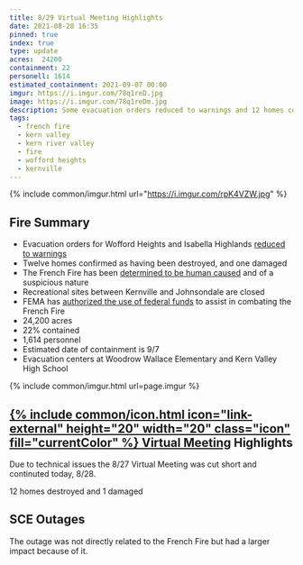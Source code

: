 ```yaml
---
title: 8/29 Virtual Meeting Highlights
date: 2021-08-28 16:35
pinned: true
index: true
type: update
acres: 	24200
containment: 22
personell: 1614
estimated_containment: 2021-09-07 00:00
imgur: https://i.imgur.com/78q1reD.jpg
image: https://i.imgur.com/78q1reDm.jpg
description: Some evacuation orders reduced to warnings and 12 homes confirmed as destroyed
tags:
  - french fire
  - kern valley
  - kern river valley
  - fire
  - wofford heights
  - kernville
---
```

{% include common/imgur.html url="https://i.imgur.com/rpK4VZW.jpg" %}

## Fire Summary
- Evacuation orders for Wofford Heights and Isabella Highlands [reduced to warnings](/news/2021/08/27/evacuation-orders-update/)
- Twelve homes confirmed as having been destroyed, and one damaged
- The French Fire has been [determined to be human caused](/news/2021/08/25/virtual-meeting/) and of a suspicious nature
- Recreational sites between Kernville and Johnsondale are closed
- FEMA has [authorized the use of federal funds](/news/2021/08/25/fema-approved/) to assist in combating the French Fire
- 24,200 acres
- 22% contained
- 1,614 personnel
- Estimated date of containment is 9/7
- Evacuation centers at Woodrow Wallace Elementary and Kern Valley High School

{% include common/imgur.html url=page.imgur %}

<h2 id="virtual-meeting-highlights"><a href="https://www.facebook.com/SequoiaNF/videos/369017758147975" rel="noopener noreferrer external">{% include common/icon.html icon="link-external" height="20" width="20" class="icon" fill="currentColor" %} Virtual Meeting</a> Highlights</h2>

Due to technical issues the 8/27 Virtual Meeting was cut short and continuted today, 8/28.

12 homes destroyed and 1 damaged

## SCE Outages
The outage was not directly related to the French Fire but had a larger impact because
of it.
